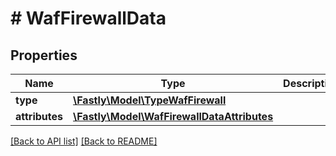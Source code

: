 # # WafFirewallData

## Properties

Name | Type | Description | Notes
------------ | ------------- | ------------- | -------------
**type** | [**\Fastly\Model\TypeWafFirewall**](TypeWafFirewall.md) |  | [optional] 
**attributes** | [**\Fastly\Model\WafFirewallDataAttributes**](WafFirewallDataAttributes.md) |  | [optional] 


[[Back to API list]](../../README.md#endpoints) [[Back to README]](../../README.md)
